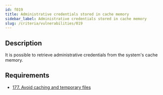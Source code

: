 ```yaml
---
id: f019
title: Administrative credentials stored in cache memory
sidebar_label: Administrative credentials stored in cache memory
slug: /criteria/vulnerabilities/019
---
```


## Description

It is possible to retrieve administrative credentials
from the system's cache memory.

## Requirements

- [177. Avoid caching and temporary files](/criteria/requirements/177)
